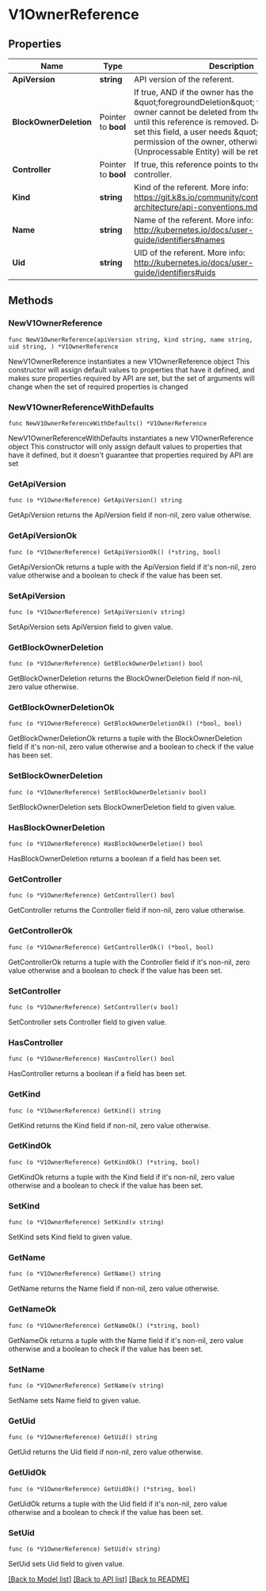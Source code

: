 # V1OwnerReference

## Properties

Name | Type | Description | Notes
------------ | ------------- | ------------- | -------------
**ApiVersion** | **string** | API version of the referent. | 
**BlockOwnerDeletion** | Pointer to **bool** | If true, AND if the owner has the \&quot;foregroundDeletion\&quot; finalizer, then the owner cannot be deleted from the key-value store until this reference is removed. Defaults to false. To set this field, a user needs \&quot;delete\&quot; permission of the owner, otherwise 422 (Unprocessable Entity) will be returned. | [optional] 
**Controller** | Pointer to **bool** | If true, this reference points to the managing controller. | [optional] 
**Kind** | **string** | Kind of the referent. More info: https://git.k8s.io/community/contributors/devel/sig-architecture/api-conventions.md#types-kinds | 
**Name** | **string** | Name of the referent. More info: http://kubernetes.io/docs/user-guide/identifiers#names | 
**Uid** | **string** | UID of the referent. More info: http://kubernetes.io/docs/user-guide/identifiers#uids | 

## Methods

### NewV1OwnerReference

`func NewV1OwnerReference(apiVersion string, kind string, name string, uid string, ) *V1OwnerReference`

NewV1OwnerReference instantiates a new V1OwnerReference object
This constructor will assign default values to properties that have it defined,
and makes sure properties required by API are set, but the set of arguments
will change when the set of required properties is changed

### NewV1OwnerReferenceWithDefaults

`func NewV1OwnerReferenceWithDefaults() *V1OwnerReference`

NewV1OwnerReferenceWithDefaults instantiates a new V1OwnerReference object
This constructor will only assign default values to properties that have it defined,
but it doesn't guarantee that properties required by API are set

### GetApiVersion

`func (o *V1OwnerReference) GetApiVersion() string`

GetApiVersion returns the ApiVersion field if non-nil, zero value otherwise.

### GetApiVersionOk

`func (o *V1OwnerReference) GetApiVersionOk() (*string, bool)`

GetApiVersionOk returns a tuple with the ApiVersion field if it's non-nil, zero value otherwise
and a boolean to check if the value has been set.

### SetApiVersion

`func (o *V1OwnerReference) SetApiVersion(v string)`

SetApiVersion sets ApiVersion field to given value.


### GetBlockOwnerDeletion

`func (o *V1OwnerReference) GetBlockOwnerDeletion() bool`

GetBlockOwnerDeletion returns the BlockOwnerDeletion field if non-nil, zero value otherwise.

### GetBlockOwnerDeletionOk

`func (o *V1OwnerReference) GetBlockOwnerDeletionOk() (*bool, bool)`

GetBlockOwnerDeletionOk returns a tuple with the BlockOwnerDeletion field if it's non-nil, zero value otherwise
and a boolean to check if the value has been set.

### SetBlockOwnerDeletion

`func (o *V1OwnerReference) SetBlockOwnerDeletion(v bool)`

SetBlockOwnerDeletion sets BlockOwnerDeletion field to given value.

### HasBlockOwnerDeletion

`func (o *V1OwnerReference) HasBlockOwnerDeletion() bool`

HasBlockOwnerDeletion returns a boolean if a field has been set.

### GetController

`func (o *V1OwnerReference) GetController() bool`

GetController returns the Controller field if non-nil, zero value otherwise.

### GetControllerOk

`func (o *V1OwnerReference) GetControllerOk() (*bool, bool)`

GetControllerOk returns a tuple with the Controller field if it's non-nil, zero value otherwise
and a boolean to check if the value has been set.

### SetController

`func (o *V1OwnerReference) SetController(v bool)`

SetController sets Controller field to given value.

### HasController

`func (o *V1OwnerReference) HasController() bool`

HasController returns a boolean if a field has been set.

### GetKind

`func (o *V1OwnerReference) GetKind() string`

GetKind returns the Kind field if non-nil, zero value otherwise.

### GetKindOk

`func (o *V1OwnerReference) GetKindOk() (*string, bool)`

GetKindOk returns a tuple with the Kind field if it's non-nil, zero value otherwise
and a boolean to check if the value has been set.

### SetKind

`func (o *V1OwnerReference) SetKind(v string)`

SetKind sets Kind field to given value.


### GetName

`func (o *V1OwnerReference) GetName() string`

GetName returns the Name field if non-nil, zero value otherwise.

### GetNameOk

`func (o *V1OwnerReference) GetNameOk() (*string, bool)`

GetNameOk returns a tuple with the Name field if it's non-nil, zero value otherwise
and a boolean to check if the value has been set.

### SetName

`func (o *V1OwnerReference) SetName(v string)`

SetName sets Name field to given value.


### GetUid

`func (o *V1OwnerReference) GetUid() string`

GetUid returns the Uid field if non-nil, zero value otherwise.

### GetUidOk

`func (o *V1OwnerReference) GetUidOk() (*string, bool)`

GetUidOk returns a tuple with the Uid field if it's non-nil, zero value otherwise
and a boolean to check if the value has been set.

### SetUid

`func (o *V1OwnerReference) SetUid(v string)`

SetUid sets Uid field to given value.



[[Back to Model list]](../README.md#documentation-for-models) [[Back to API list]](../README.md#documentation-for-api-endpoints) [[Back to README]](../README.md)


